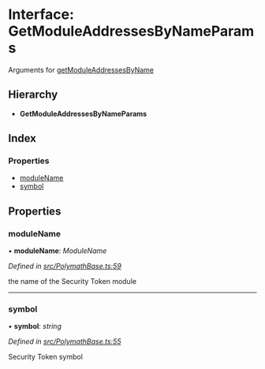 # Interface: GetModuleAddressesByNameParams

Arguments for [getModuleAddressesByName](../classes/_polymathbase_.polymathbase.md#getmoduleaddressesbyname)

## Hierarchy

- **GetModuleAddressesByNameParams**

## Index

### Properties

- [moduleName](_polymathbase_.getmoduleaddressesbynameparams.md#modulename)
- [symbol](_polymathbase_.getmoduleaddressesbynameparams.md#symbol)

## Properties

### moduleName

• **moduleName**: _ModuleName_

_Defined in [src/PolymathBase.ts:59](https://github.com/PolymathNetwork/polymath-sdk/blob/660aba8/src/PolymathBase.ts#L59)_

the name of the Security Token module

---

### symbol

• **symbol**: _string_

_Defined in [src/PolymathBase.ts:55](https://github.com/PolymathNetwork/polymath-sdk/blob/660aba8/src/PolymathBase.ts#L55)_

Security Token symbol
